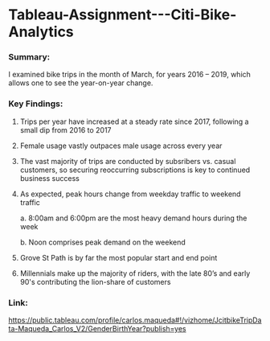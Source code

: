 # Tableau-Assignment---Citi-Bike-Analytics

### Summary:
I examined bike trips in the month of March, for years 2016 – 2019, which allows one to see the year-on-year change.


### Key Findings:
1.	Trips per year have increased at a steady rate since 2017, following a small dip from 2016 to 2017
2.	Female usage vastly outpaces male usage across every year
3.	The vast majority of trips are conducted by subsribers vs. casual customers, so securing reoccurring subscriptions is key to continued business success
4.	As expected, peak hours change from weekday traffic to weekend traffic

      a.	8:00am and 6:00pm are the most heavy demand hours during the week
  
      b.	Noon comprises peak demand on the weekend
  
5.	Grove St Path is by far the most popular start and end point
6.	Millennials make up the majority of riders, with the late 80’s and early 90's contributing the lion-share of customers

### Link: 
https://public.tableau.com/profile/carlos.maqueda#!/vizhome/JcitbikeTripData-Maqueda_Carlos_V2/GenderBirthYear?publish=yes
